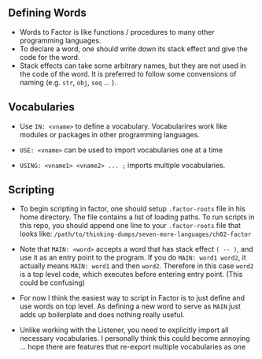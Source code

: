 ## Defining Words

* Words to Factor is like functions / procedures to many other programming languages.
* To declare a word, one should write down its stack effect and give the code for the word.
* Stack effects can take some arbitrary names, but they are not used in the code of the word.
It is preferred to follow some convensions of naming (e.g. `str`, `obj`, `seq` ... ).

## Vocabularies

* Use `IN: <vname>` to define a vocabulary. Vocabularires work like modules or packages in
other programming languages.

* `USE: <vname>` can be used to import vocabularies one at a time
* `USING: <vname1> <vname2> ... ;` imports multiple vocabularies.

## Scripting

* To begin scripting in factor, one should setup `.factor-roots` file in his home directory.
  The file contains a list of loading paths.
  To run scripts in this repo, you should append one line to your `.factor-roots` file that
  looks like: `/path/to/thinking-dumps/seven-more-languages/ch02-factor`

* Note that `MAIN: <word>` accepts a word that has stack effect `( -- )`,
  and use it as an entry point to the program. If you do `MAIN: word1 word2`,
  it actually means `MAIN: word1` and then `word2`.
  Therefore in this case `word2` is a top level code, which executes before entering entry
  point. (This could be confusing)

* For now I think the easiest way to script in Factor is to just define and use words on top level.
  As defining a new word to serve as `MAIN` just adds up boilerplate and does nothing really useful.

* Unlike working with the Listener, you need to explicitly import all necessary vocabularies.
  I personally think this could become annoying ... hope there are features that re-export multiple
  vocabularies as one
